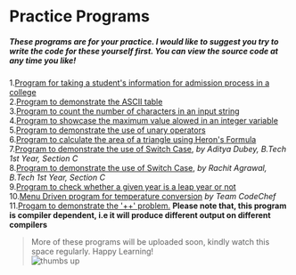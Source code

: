# Practice Programs  
##### These programs are for your practice. I would like to suggest you try to write the code for these yourself first. You can view the source code at any time you like!  
1.[Program for taking a student's information for admission process in a college](https://github.com/dbc2201/clbcTasks/blob/master/practice/admission.c)  
2.[Program to demonstrate the ASCII table](https://github.com/dbc2201/clbcTasks/blob/master/practice/ascii.c)  
3.[Program to count the number of characters in an input string](https://github.com/dbc2201/clbcTasks/blob/master/practice/countchar.c)  
4.[Program to showcase the maximum value alowed in an integer variable](https://github.com/dbc2201/clbcTasks/blob/master/practice/intsize.c)  
5.[Program to demonstrate the use of unary operators](https://github.com/dbc2201/clbcTasks/blob/master/practice/unary.c)  
6.[Program to calculate the area of a triangle using Heron's Formula](https://github.com/dbc2201/clbcTasks/blob/master/practice/heron.c)  
7.[Program to demonstrate the use of Switch Case](https://github.com/dbc2201/clbcTasks/blob/master/practice/switchcase.c), _by Aditya Dubey, B.Tech 1st Year, Section C_  
8.[Program to demonstrate the use of Switch Case](https://github.com/dbc2201/clbcTasks/blob/master/practice/switchcase2.c), _by Rachit Agrawal, B.Tech 1st Year, Section C_  
9.[Program to check whether a given year is a leap year or not](https://github.com/dbc2201/clbcTasks/blob/master/practice/leapyear.c)  
10.[Menu Driven program for temperature conversion](https://github.com/dbc2201/clbctasks/blob/master/practice/temp.c) _by Team CodeChef_  
11.[Progam to demonstrate the '++' problem.](https://github.com/dbc2201/clbctasks/blob/master/practice/app.c) **Please note that, this program is compiler dependent, i.e it will produce different output on different compilers**  
>More of these programs will be uploaded soon, kindly watch this space regularly. Happy Learning!  
![thumbs up](https://d1j8pt39hxlh3d.cloudfront.net/development/emojione/4.0/471/11451.svg?1525984252)  
